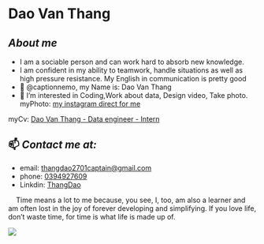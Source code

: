 # Dao Van Thang 
## ***About me***
* I am a sociable person and can work hard to absorb new knowledge.
* I am confident in my ability to teamwork, handle situations as well as high pressure resistance.
My English in communication is pretty good
* 👋 @captionnemo, my Name is: Dao Van Thang
* 👀 I’m interested in Coding,Work about data, Design video, Take photo.
myPhoto:  [my instagram direct for me](https://www.instagram.com/thawngs.dao/) 
 
myCv: [Dao Van Thang - Data engineer - Intern]( https://github.com/captionnemo/captionnemo/blob/b791d8c25ffe75b580d40d27a55c72cca5088f57/Data-Engineer_Dao-Van-Thang_Intern.pdf)
 

## 📫 ***Contact me at:*** 
*  email: thangdao2701captain@gmail.com
*  phone: [0394927609]()
*  Linkdin: [ThangDao](https://www.linkedin.com/in/thangdaodataengineer/)
 
 &nbsp;&nbsp;&nbsp; Time means a lot to me because, you see, I, too, am also a learner and am often lost in the joy of forever developing and simplifying. If you love life, don’t waste time, for time is what life is made up of. <br>
<!---
captionnemo/captionnemo is a ✨ special ✨ repository because its `README.md` (this file) appears on your GitHub profile.
You can click the Preview link to take a look at your changes.
--->
<img src="Untitled-1.png"/>

 
<!--
**ckopecky/ckopecky** is a ✨ _special_ ✨ repository because its `README.md` (this file) appears on your GitHub profile.
 
